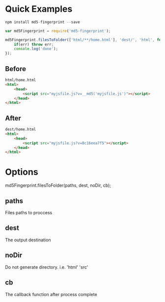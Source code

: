 # Quick Examples
```javascript
npm install md5-fingerprint --save
```
```javascript
var md5Fingerprint = require('md5-fingerprint');

md5Fingerprint.filesToFolder(['html/**/home.html'], 'dest/', 'html', function(err){
	if(err) throw err;
	console.log('done');
});
```

## Before
```html
html/home.html
<html>
	<head>
		<script src="myjsfile.js?v=__md5('myjsfile.js')"></script>
	</head>
</html>
```

## After
```html
dest/home.html
<html>
	<head>
		<script src="myjsfile.js?v=8c16eea7f5"></script>
	</head>
</html>
```

# Options
md5Fingerprint.filesToFolder(paths, dest, noDir, cb);
## paths<Array>
Files paths to proccess
## dest<String>
The output destination
## noDir<String>
Do not generate directory. i.e. 'html' 'src'
## cb<function>
The callback function after process complete
